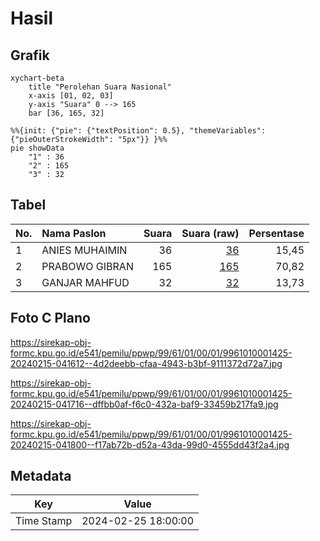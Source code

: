 # Hasil

## Grafik

```mermaid
xychart-beta
    title "Perolehan Suara Nasional"
    x-axis [01, 02, 03]
    y-axis "Suara" 0 --> 165
    bar [36, 165, 32]
```

```mermaid
%%{init: {"pie": {"textPosition": 0.5}, "themeVariables": {"pieOuterStrokeWidth": "5px"}} }%%
pie showData
    "1" : 36
    "2" : 165
    "3" : 32
```

## Tabel

| No. | Nama Paslon    | Suara | Suara (raw) | Persentase |
|:--- |:-------------- | -----:| -----------:| ----------:|
| 1   | ANIES MUHAIMIN | 36    | [36][p-1]   | 15,45      |
| 2   | PRABOWO GIBRAN | 165   | [165][p-2]  | 70,82      |
| 3   | GANJAR MAHFUD  | 32    | [32][p-3]   | 13,73      |


[p-1]: https://github.com/gigit-pemilu/pemilu-2024/blob/main/pilpres/hitung-suara/sub/99-luar-negeri/sub/61-kota-kinabalu-malaysia/sub/01-kota-kinabalu-malaysia/sub/0001-kota-kinabalu-malaysia/sub/425-ksk-414/sub/paslon-1.txt
[p-2]: https://github.com/gigit-pemilu/pemilu-2024/blob/main/pilpres/hitung-suara/sub/99-luar-negeri/sub/61-kota-kinabalu-malaysia/sub/01-kota-kinabalu-malaysia/sub/0001-kota-kinabalu-malaysia/sub/425-ksk-414/sub/paslon-2.txt
[p-3]: https://github.com/gigit-pemilu/pemilu-2024/blob/main/pilpres/hitung-suara/sub/99-luar-negeri/sub/61-kota-kinabalu-malaysia/sub/01-kota-kinabalu-malaysia/sub/0001-kota-kinabalu-malaysia/sub/425-ksk-414/sub/paslon-3.txt

## Foto C Plano

https://sirekap-obj-formc.kpu.go.id/e541/pemilu/ppwp/99/61/01/00/01/9961010001425-20240215-041612--4d2deebb-cfaa-4943-b3bf-9111372d72a7.jpg

https://sirekap-obj-formc.kpu.go.id/e541/pemilu/ppwp/99/61/01/00/01/9961010001425-20240215-041716--dffbb0af-f6c0-432a-baf9-33459b217fa9.jpg

https://sirekap-obj-formc.kpu.go.id/e541/pemilu/ppwp/99/61/01/00/01/9961010001425-20240215-041800--f17ab72b-d52a-43da-99d0-4555dd43f2a4.jpg


## Metadata

| Key        | Value               |
| ---------- | ------------------- |
| Time Stamp | 2024-02-25 18:00:00 |




